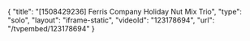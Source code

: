 {
    "title": "[1508429236] Ferris Company Holiday Nut Mix Trio",
    "type": "solo",
    "layout": "iframe-static",
    "videoId": "123178694",
    "url": "\/tvpembed\/123178694"
}